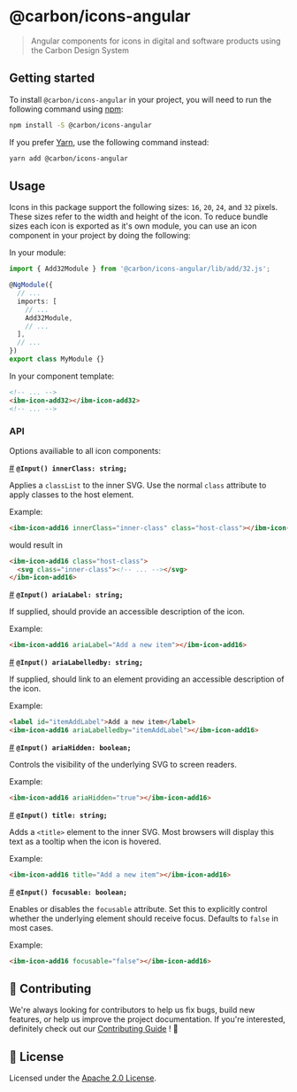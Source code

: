 # @carbon/icons-angular

> Angular components for icons in digital and software products using
> the Carbon Design System

## Getting started

To install `@carbon/icons-angular` in your project, you will need to
run the following command using [npm](https://www.npmjs.com/):

```bash
npm install -S @carbon/icons-angular
```

If you prefer [Yarn](https://yarnpkg.com/en/), use the following
command instead:

```bash
yarn add @carbon/icons-angular
```

## Usage

Icons in this package support the following sizes: `16`, `20`, `24`,
and `32` pixels. These sizes refer to the width and height of the
icon. To reduce bundle sizes each icon is exported as it's own module, you can use an icon component in your project by doing the following:

In your module:

```ts
import { Add32Module } from '@carbon/icons-angular/lib/add/32.js';

@NgModule({
  // ...
  imports: [
    // ...
    Add32Module,
    // ...
  ],
  // ...
})
export class MyModule {}
```

In your component template:

```html
<!-- ... -->
<ibm-icon-add32></ibm-icon-add32>
<!-- ... -->
```

### API

Options availiable to all icon components:

[#](#innerClass) **`@Input() innerClass: string;`**

Applies a `classList` to the inner SVG. Use the normal `class` attribute to apply classes to the host element.

Example:

```html
<ibm-icon-add16 innerClass="inner-class" class="host-class"></ibm-icon-add16>
```

would result in

```html
<ibm-icon-add16 class="host-class">
  <svg class="inner-class"><!-- ... --></svg>
</ibm-icon-add16>
```

[#](#ariaLabel) **`@Input() ariaLabel: string;`**

If supplied, should provide an accessible description of the icon.

Example:

```html
<ibm-icon-add16 ariaLabel="Add a new item"></ibm-icon-add16>
```

[#](#ariaLabelledby) **`@Input() ariaLabelledby: string;`**

If supplied, should link to an element providing an accessible description of the icon.

Example:

```html
<label id="itemAddLabel">Add a new item</label>
<ibm-icon-add16 ariaLabelledby="itemAddLabel"></ibm-icon-add16>
```

[#](#ariaHidden) **`@Input() ariaHidden: boolean;`**

Controls the visibility of the underlying SVG to screen readers.

Example:

```html
<ibm-icon-add16 ariaHidden="true"></ibm-icon-add16>
```

[#](#title) **`@Input() title: string;`**

Adds a `<title>` element to the inner SVG. Most browsers will display this text as a tooltip when the icon is hovered.

Example:

```html
<ibm-icon-add16 title="Add a new item"></ibm-icon-add16>
```

[#](#focusable) **`@Input() focusable: boolean;`**

Enables or disables the `focusable` attribute. Set this to explicitly control whether the underlying element should receive focus. Defaults to `false` in most cases.

Example:

```html
<ibm-icon-add16 focusable="false"></ibm-icon-add16>
```

## 🙌 Contributing

We're always looking for contributors to help us fix bugs, build new
features, or help us improve the project documentation. If you're
interested, definitely check out our [Contributing Guide](/.github/CONTRIBUTING.md)
! 👀

## 📝 License

Licensed under the [Apache 2.0 License](/LICENSE).
